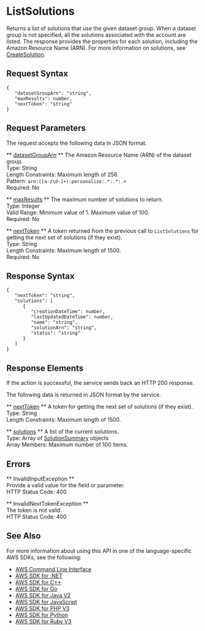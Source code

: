 # ListSolutions<a name="API_ListSolutions"></a>

Returns a list of solutions that use the given dataset group\. When a dataset group is not specified, all the solutions associated with the account are listed\. The response provides the properties for each solution, including the Amazon Resource Name \(ARN\)\. For more information on solutions, see [CreateSolution](https://docs.aws.amazon.com/personalize/latest/dg/API_CreateSolution.html)\.

## Request Syntax<a name="API_ListSolutions_RequestSyntax"></a>

```
{
   "datasetGroupArn": "string",
   "maxResults": number,
   "nextToken": "string"
}
```

## Request Parameters<a name="API_ListSolutions_RequestParameters"></a>

The request accepts the following data in JSON format\.

 ** [datasetGroupArn](#API_ListSolutions_RequestSyntax) **   <a name="personalize-ListSolutions-request-datasetGroupArn"></a>
The Amazon Resource Name \(ARN\) of the dataset group\.  
Type: String  
Length Constraints: Maximum length of 256\.  
Pattern: `arn:([a-z\d-]+):personalize:.*:.*:.+`   
Required: No

 ** [maxResults](#API_ListSolutions_RequestSyntax) **   <a name="personalize-ListSolutions-request-maxResults"></a>
The maximum number of solutions to return\.  
Type: Integer  
Valid Range: Minimum value of 1\. Maximum value of 100\.  
Required: No

 ** [nextToken](#API_ListSolutions_RequestSyntax) **   <a name="personalize-ListSolutions-request-nextToken"></a>
A token returned from the previous call to `ListSolutions` for getting the next set of solutions \(if they exist\)\.  
Type: String  
Length Constraints: Maximum length of 1500\.  
Required: No

## Response Syntax<a name="API_ListSolutions_ResponseSyntax"></a>

```
{
   "nextToken": "string",
   "solutions": [ 
      { 
         "creationDateTime": number,
         "lastUpdatedDateTime": number,
         "name": "string",
         "solutionArn": "string",
         "status": "string"
      }
   ]
}
```

## Response Elements<a name="API_ListSolutions_ResponseElements"></a>

If the action is successful, the service sends back an HTTP 200 response\.

The following data is returned in JSON format by the service\.

 ** [nextToken](#API_ListSolutions_ResponseSyntax) **   <a name="personalize-ListSolutions-response-nextToken"></a>
A token for getting the next set of solutions \(if they exist\)\.  
Type: String  
Length Constraints: Maximum length of 1500\.

 ** [solutions](#API_ListSolutions_ResponseSyntax) **   <a name="personalize-ListSolutions-response-solutions"></a>
A list of the current solutions\.  
Type: Array of [SolutionSummary](API_SolutionSummary.md) objects  
Array Members: Maximum number of 100 items\.

## Errors<a name="API_ListSolutions_Errors"></a>

 ** InvalidInputException **   
Provide a valid value for the field or parameter\.  
HTTP Status Code: 400

 ** InvalidNextTokenException **   
The token is not valid\.  
HTTP Status Code: 400

## See Also<a name="API_ListSolutions_SeeAlso"></a>

For more information about using this API in one of the language\-specific AWS SDKs, see the following:
+  [AWS Command Line Interface](https://docs.aws.amazon.com/goto/aws-cli/personalize-2018-05-22/ListSolutions) 
+  [AWS SDK for \.NET](https://docs.aws.amazon.com/goto/DotNetSDKV3/personalize-2018-05-22/ListSolutions) 
+  [AWS SDK for C\+\+](https://docs.aws.amazon.com/goto/SdkForCpp/personalize-2018-05-22/ListSolutions) 
+  [AWS SDK for Go](https://docs.aws.amazon.com/goto/SdkForGoV1/personalize-2018-05-22/ListSolutions) 
+  [AWS SDK for Java V2](https://docs.aws.amazon.com/goto/SdkForJavaV2/personalize-2018-05-22/ListSolutions) 
+  [AWS SDK for JavaScript](https://docs.aws.amazon.com/goto/AWSJavaScriptSDK/personalize-2018-05-22/ListSolutions) 
+  [AWS SDK for PHP V3](https://docs.aws.amazon.com/goto/SdkForPHPV3/personalize-2018-05-22/ListSolutions) 
+  [AWS SDK for Python](https://docs.aws.amazon.com/goto/boto3/personalize-2018-05-22/ListSolutions) 
+  [AWS SDK for Ruby V3](https://docs.aws.amazon.com/goto/SdkForRubyV3/personalize-2018-05-22/ListSolutions) 